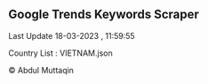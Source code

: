 

## Google Trends Keywords Scraper 
 
Last Update 18-03-2023 , 11:59:55

Country List :
VIETNAM.json



© Abdul Muttaqin 
